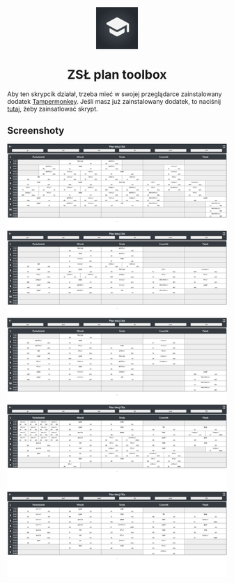 <div align="center">
  <img src="readme-images/logo.png"/>
  <h1>ZSŁ plan toolbox</h1>
</div>


Aby ten skrypcik działał, trzeba mieć w swojej przeglądarce zainstalowany dodatek [Tampermonkey](https://www.tampermonkey.net/).
Jeśli masz już zainstalowany dodatek, to naciśnij [tutaj](https://raw.githubusercontent.com/Pawloland/ZSL-plan-toolbox/master/plan-toolbox-release.js), żeby zainsatlować skrypt.

## Screenshoty
![screenshot1](readme-images/screenshot1.png)
![screenshot2](readme-images/screenshot2.png)
![screenshot3](readme-images/screenshot3.png)
![screenshot4](readme-images/screenshot4.png)
![screenshot5](readme-images/screenshot5.png)